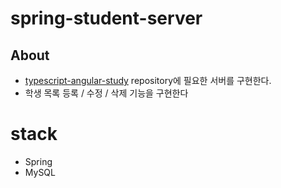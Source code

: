 # spring-student-server

## About
- [typescript-angular-study](https://github.com/JESS2/typescript-angular-study) repository에 필요한 서버를 구현한다.
- 학생 목록 등록 / 수정 / 삭제 기능을 구현한다

# stack
- Spring
- MySQL
